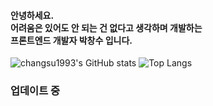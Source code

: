 <div>
 <h4>안녕하세요.
  <br/>
  어려움은 있어도 안 되는 건 없다고 생각하며 개발하는
  <br/>
  프론트엔드 개발자 박창수 입니다.
 </h4>

 ![changsu1993's GitHub stats](https://github-readme-stats.vercel.app/api?username=changsu1993&show_icons=true&theme=dark&hide=stars,contribs&count_private=true)
 ![Top Langs](https://github-readme-stats.vercel.app/api/top-langs/?username=changsu1993&layout=compact&theme=dark)
 
  <h3>업데이트 중</h3> 
</div>
